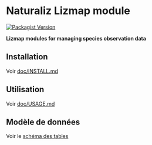 # Naturaliz Lizmap module

[![Packagist Version](https://img.shields.io/packagist/v/lizmap/naturaliz-modules)](https://packagist.org/packages/lizmap/naturaliz-modules)

**Lizmap modules for managing species observation data**

## Installation

Voir [doc/INSTALL.md](doc/INSTALL.md)

## Utilisation

Voir [doc/USAGE.md](doc/USAGE.md)

## Modèle de données

Voir le [schéma des tables](doc/naturaliz-data-model.pdf)
